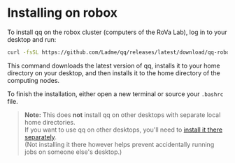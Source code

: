 # Installing on robox

To install qq on the robox cluster (computers of the RoVa Lab), log in to your desktop and run:

```bash
curl -fsSL https://github.com/Ladme/qq/releases/latest/download/qq-robox-install.sh | bash
```

This command downloads the latest version of qq, installs it to your home directory on your desktop, and then installs it to the home directory of the computing nodes.

To finish the installation, either open a new terminal or source your `.bashrc` file.

> **Note:** This does **not** install qq on other desktops with separate local home directories.  
> If you want to use qq on other desktops, you'll need to [install it there separately](install_general.md).  
> (Not installing it there however helps prevent accidentally running jobs on someone else's desktop.)